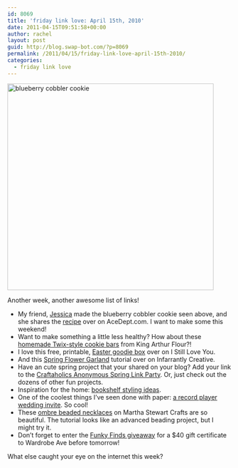```yaml
---
id: 8069
title: 'friday link love: April 15th, 2010'
date: 2011-04-15T09:51:58+00:00
author: rachel
layout: post
guid: http://blog.swap-bot.com/?p=8069
permalink: /2011/04/15/friday-link-love-april-15th-2010/
categories:
  - friday link love
---
```

[<img src="http://blog.swap-bot.com/wp-content/uploads/2011/04/blueberrycobler.png" alt="blueberry cobbler cookie" title="blueberry cobbler cookie" width="464" height="464" class="alignnone size-full wp-image-8070" srcset="http://blog.swap-bot.com/wp-content/uploads/2011/04/blueberrycobler-150x150.png 150w, http://blog.swap-bot.com/wp-content/uploads/2011/04/blueberrycobler-300x300.png 300w, http://blog.swap-bot.com/wp-content/uploads/2011/04/blueberrycobler.png 464w" sizes="(max-width: 464px) 100vw, 464px" />](http://www.acedepartment.com/blog/2011/04/15/bluebird/)

Another week, another awesome list of links!

  * My friend, [Jessica](http://jessicaalfieri.com/) made the blueberry cobbler cookie seen above, and she shares the [recipe](http://www.acedepartment.com/blog/2011/04/15/bluebird/) over on AceDept.com. I want to make some this weekend!
  * Want to make something a little less healthy? How about these [homemade Twix-style cookie bars](http://www.kingarthurflour.com/recipes/thousand-dollar-bars-recipe) from King Arthur Flour?!
  * I love this free, printable, [Easter goodie box](http://melissaesplin.com/home/2011/04/freebie-easter-candy-box/) over on I Still Love You.
  * And this [Spring Flower Garland](http://www.infarrantlycreative.net/2011/03/spring-flower-garland.html) tutorial over on Infarrantly Creative.
  * Have an cute spring project that your shared on your blog? Add your link to the [Craftaholics Anonymous Spring Link Party](http://www.craftaholicsanonymous.net/2011/04/spring-has-sprung-linky-party.html). Or, just check out the dozens of other fun projects.
  * Inspiration for the home: [bookshelf styling ideas](http://littlegreennotebook.blogspot.com/2011/04/inspiration-book-shelf-styling.html).
  * One of the coolest things I&#8217;ve seen done with paper: [a record player wedding invite](http://kellianderson.com/blog/2011/04/a-paper-record-player/). So cool!
  * These [ombre beaded necklaces](http://www.marthastewart.com/article/mesh-ombre-necklace?xsc-=eml_crd_2011_04_10) on Martha Stewart Crafts are so beautiful. The tutorial looks like an advanced beading project, but I might try it.
  * Don&#8217;t forget to enter the [Funky Finds giveaway](http://funkyfinds.blogspot.com/2011/04/wardrobe-ave.html) for a $40 gift certificate to Wardrobe Ave before tomorrow!

What else caught your eye on the internet this week?